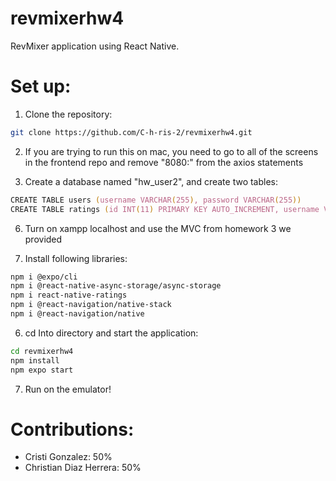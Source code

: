 # revmixerhw4

RevMixer application using React Native.

# Set up:

1. Clone the repository: 
```zsh
git clone https://github.com/C-h-ris-2/revmixerhw4.git

```
2. If you are trying to run this on mac, you need to go to all of the screens in the frontend repo and remove "8080:" from the axios statements

3. Create a database named "hw_user2", and create two tables:
  ```zsh
CREATE TABLE users (username VARCHAR(255), password VARCHAR(255))
CREATE TABLE ratings (id INT(11) PRIMARY KEY AUTO_INCREMENT, username VARCHAR(255), artist VARCHAR(255), song VARCHAR(255), rating INT(1))
```
6. Turn on xampp localhost and use the MVC from homework 3 we provided

7. Install following libraries:
```zsh
npm i @expo/cli
npm i @react-native-async-storage/async-storage
npm i react-native-ratings
npm i @react-navigation/native-stack
npm i @react-navigation/native
```

6. cd Into directory and start the application:
```zsh
cd revmixerhw4
npm install
npm expo start
```

7. Run on the emulator!
# Contributions:
- Cristi Gonzalez: 50%
- Christian Diaz Herrera: 50%


